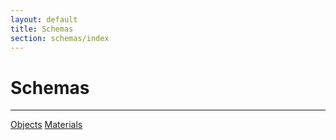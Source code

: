 ```yaml
---
layout: default
title: Schemas
section: schemas/index
---
```

# Schemas
---

[Objects](objects.html)
[Materials](materials.html)
